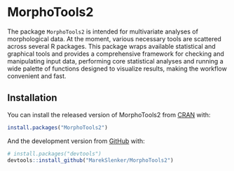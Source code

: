 
<!-- README.md is generated from README.Rmd. Please edit that file -->

# MorphoTools2

<!-- badges: start -->

<!-- badges: end -->

The package `MorphoTools2` is intended for multivariate analyses of
morphological data. At the moment, various necessary tools are scattered
across several R packages. This package wraps available statistical and
graphical tools and provides a comprehensive framework for checking and
manipulating input data, performing core statistical analyses and
running a wide palette of functions designed to visualize results,
making the workflow convenient and fast.

## Installation

You can install the released version of MorphoTools2 from
[CRAN](https://CRAN.R-project.org) with:

``` r
install.packages("MorphoTools2")
```

And the development version from [GitHub](https://github.com/) with:

``` r
# install.packages("devtools")
devtools::install_github("MarekSlenker/MorphoTools2")
```
